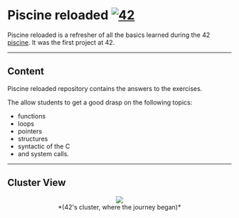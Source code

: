 # Piscine reloaded [![42](https://i.imgur.com/9NXfcit.jpg)](i.imgur.com/9NXfcit.jpg)

Piscine reloaded is a refresher of all the basics learned during the 42 <a href="https://www.42.fr/la-piscine/" target="_blank">piscine</a>. It was the first project at 42.


---

## Content

Piscine reloaded repository contains the answers to the exercises.

The allow students to get a good drasp on the following topics: 

- functions
- loops
- pointers
- structures
- syntactic of the C
- and system calls.

---

## Cluster View

<div style="text-align:center"><img src ="https://www.42.fr/images/cluster01.jpg" /></div>

<div style="text-align:center">*(42's cluster, where the journey began)*</div>

